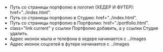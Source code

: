- Путь со страницы портфолио в логотип (ХЕДЕР И ФУТЕР): href="../index.html".
- Путь со страницы портфолио в Студию: href="../index.html".
- Путь со страницы портфолио в Портфолио: href="./portfolio.html".
- class="link current" у ссылки Портфолио добавить, а у ссылки Студия удалить.
- Адрес иконок мыла и телефона в хедере начинается с ../images
- Адрес иконок соцсетей в футере начинается с ../images

